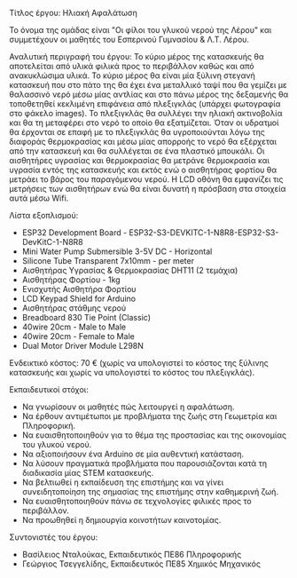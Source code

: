 Τίτλος έργου: Ηλιακή Αφαλάτωση

Το όνομα της ομάδας είναι "Οι φίλοι του γλυκού νερού της Λέρου" και συμμετέχουν οι μαθητές του Εσπερινού Γυμνασίου & Λ.Τ. Λέρου.

Αναλυτική περιγραφή του έργου: 
Το κύριο μέρος της κατασκευής θα αποτελείται από υλικά φιλικά προς το περιβάλλον καθώς και από ανακυκλώσιμα υλικά. 
Το κύριο μέρος θα είναι μία ξύλινη στεγανή κατασκευή που στο πάτο της θα έχει ένα μεταλλικό ταψί που θα γεμίζει με θαλασσινό νερό μέσω μίας αντλίας και στο πάνω μέρος της δεξαμενής θα τοποθετηθεί κεκλιμένη επιφάνεια από πλεξιγκλάς (υπάρχει φωτογραφία στο φάκελο images).
Το πλεξιγκλάς θα συλλέγει την ηλιακή ακτινοβολία και θα τη μεταφέρει στο νερό το οποίο θα εξατμίζεται. Όταν οι υδρατμοί θα έρχονται σε επαφή με το πλεξιγκλάς θα υγροποιούνται λόγω της διαφοράς θερμοκρασίας και μέσω μίας απορροής το νερό θα εξέρχεται από την κατασκευή και θα συλλέγεται σε ένα πλαστικό μπουκάλι.
Οι αισθητήρες υγρασίας και θερμοκρασίας θα μετράνε θερμοκρασία και υγρασία εντός της κατασκευής και εκτός ενώ ο αισθητήρας φορτίου θα μετράει το βάρος του παραγόμενου νερού.
Η LCD οθόνη θα εμφανίζει τις μετρήσεις των αισθητήρων ενώ θα είναι δυνατή η πρόσβαση στα στοιχεία αυτά μέσω Wifi.

Λίστα εξοπλισμού:
* ESP32 Development Board - ESP32-S3-DEVKITC-1-N8R8-ESP32-S3-DevKitC-1-N8R8
* Mini Water Pump Submersible 3-5V DC - Horizontal
* Silicone Tube Transparent 7x10mm - per meter
* Αισθητήρας Υγρασίας & Θερμοκρασίας DHT11 (2 τεμάχια)
* Αισθητήρας Φορτίου - 1kg
* Ενισχυτής Αισθητήρα Φορτίου
* LCD Keypad Shield for Arduino
* Αισθητήρας στάθμης νερού
* Breadboard 830 Tie Point (Classic)
* 40wire 20cm - Male to Male
* 40wire 20cm - Female to Μale
* Dual Motor Driver Module L298N

Ενδεικτικό κόστος: 70 € (χωρίς να υπολογιστεί το κόστος της ξύλινης κατασκευής και χωρίς να υπολογιστεί το κόστος του πλεξιγκλάς).

Εκπαιδευτικοί στόχοι:
* Να γνωρίσουν οι μαθητές πώς λειτουργεί η αφαλάτωση.
* Να έρθουν αντιμέτωποι με προβλήματα της ζωής στη Γεωμετρία και Πληροφορική.
* Να ευαισθητοποιηθούν για το θέμα της προστασίας και της οικονομίας του γλυκού νερού.
* Να αξιοποιήσουν ένα Arduino σε μία αυθεντική κατάσταση.
* Να λύσουν πραγματικά προβλήματα που παρουσιάζονται κατά τη διαδικασία μίας STEM κατασκευής.
* Να βελτιωθεί η εκπαίδευση της επιστήμης και να γίνει συνειδητοποίηση της σημασίας της επιστήμης στην καθημερινή ζωή.
* Να ευαισθητοποιηθούν πάνω σε τεχνολογίες φιλικές προς το περιβάλλον.
* Να προωθηθεί η δημιουργία κοινοτήτων καινοτομίας. 

Συντονιστές του έργου: 
* Βασίλειος Νταλούκας, Εκπαιδευτικός ΠΕ86 Πληροφορικής
* Γεώργιος Τσεγγελίδης, Εκπαιδευτικός ΠΕ85 Χημικός Μηχανικός
